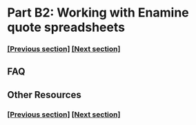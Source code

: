 
# Part B2: Working with Enamine quote spreadsheets

### [[Previous section]](docs/B1_BB_QUOTE.md) [[Next section]](docs/B3_CATALOGUE_SELECT.md)


## FAQ


## Other Resources

### [[Previous section]](docs/B1_BB_QUOTE.md) [[Next section]](docs/B3_CATALOGUE_SELECT.md)